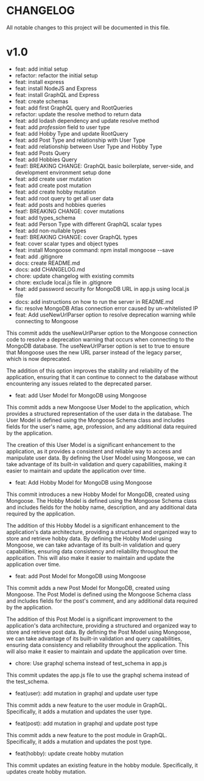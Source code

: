 # CHANGELOG

All notable changes to this project will be documented in this file.

# v1.0

- feat: add initial setup
- refactor: refactor the initial setup
- feat: install express
- feat: install NodeJS and Express
- feat: install GraphQL and Express
- feat: create schemas
- feat: add first GraphQL query and RootQueries
- refactor: update the resolve method to return data
- feat: add lodash dependency and update resolve method
- feat: add *profession* field to user type
- feat: add Hobby Type and update RootQuery
- feat: add Post Type and relationship with User Type
- feat: add relationship between User Type and Hobby Type
- feat: add Posts Query
- feat: add Hobbies Query
- feat!: BREAKING CHANGE: GraphQL basic boilerplate, server-side, and development environment setup done
- feat: add create user mutation
- feat: add create post mutation
- feat: add create hobby mutation
- feat: add root query to get all user data
- feat: add posts and hobbies queries
- feat!: BREAKING CHANGE: cover mutations
- feat: add types_schema
- feat: add Person Type with different GraphQL scalar types
- feat: add non-nullable types
- feat!: BREAKING CHANGE: cover GraphQL types
- feat: cover scalar types and object types
- feat: install Mongoose
  command: npm install mongoose --save
- feat: add .gitignore
- docs: create README.md
- docs: add CHANGELOG.md
- chore: update changelog with existing commits
- chore: exclude local.js file in .gitignore
- feat: add password security for MongoDB URL in app.js using local.js file
- docs: add instructions on how to run the server in README.md
- fix: resolve MongoDB Atlas connection error caused by un-whitelisted IP
- feat: Add useNewUrlParser option to resolve deprecation warning while connecting to Mongoose

This commit adds the useNewUrlParser option to the Mongoose connection code to resolve a deprecation warning that occurs
when connecting to the MongoDB database. The useNewUrlParser option is set to true to ensure that Mongoose uses the new
URL parser instead of the legacy parser, which is now deprecated.

The addition of this option improves the stability and reliability of the application, ensuring that it can continue to
connect to the database without encountering any issues related to the deprecated parser.

- feat: add User Model for MongoDB using Mongoose

This commit adds a new Mongoose User Model to the application, which provides a structured representation of the user
data in the database. The User Model is defined using the Mongoose Schema class and includes fields for the user's name,
age, profession, and any additional data required by the application.

The creation of this User Model is a significant enhancement to the application, as it provides a consistent and
reliable way to access and manipulate user data. By defining the User Model using Mongoose, we can take advantage of its
built-in validation and query capabilities, making it easier to maintain and update the application over time.

- feat: Add Hobby Model for MongoDB using Mongoose

This commit introduces a new Hobby Model for MongoDB, created using Mongoose. The Hobby Model is defined using the
Mongoose Schema class and includes fields for the hobby name, description, and any additional data required by the
application.

The addition of this Hobby Model is a significant enhancement to the application's data architecture, providing a
structured and organized way to store and retrieve hobby data. By defining the Hobby Model using Mongoose, we can take
advantage of its built-in validation and query capabilities, ensuring data consistency and reliability throughout the
application. This will also make it easier to maintain and update the application over time.

- feat: add Post Model for MongoDB using Mongoose

This commit adds a new Post Model for MongoDB, created using Mongoose. The Post Model is defined using the Mongoose
Schema class and includes fields for the post's comment, and any additional data required by the
application.

The addition of this Post Model is a significant improvement to the application's data architecture, providing a
structured and organized way to store and retrieve post data. By defining the Post Model using Mongoose, we can take
advantage of its built-in validation and query capabilities, ensuring data consistency and reliability throughout the
application. This will also make it easier to maintain and update the application over time.

- chore: Use graphql schema instead of test_schema in app.js

This commit updates the app.js file to use the graphql schema instead of the test_schema.

- feat(user): add mutation in graphql and update user type

This commit adds a new feature to the user module in GraphQL. Specifically, it adds a mutation and updates the user
type.

- feat(post): add mutation in graphql and update post type

This commit adds a new feature to the post module in GraphQL. Specifically, it adds a mutation and updates the post
type.

- feat(hobby): update create hobby mutation

This commit updates an existing feature in the hobby module. Specifically, it updates create hobby mutation.
